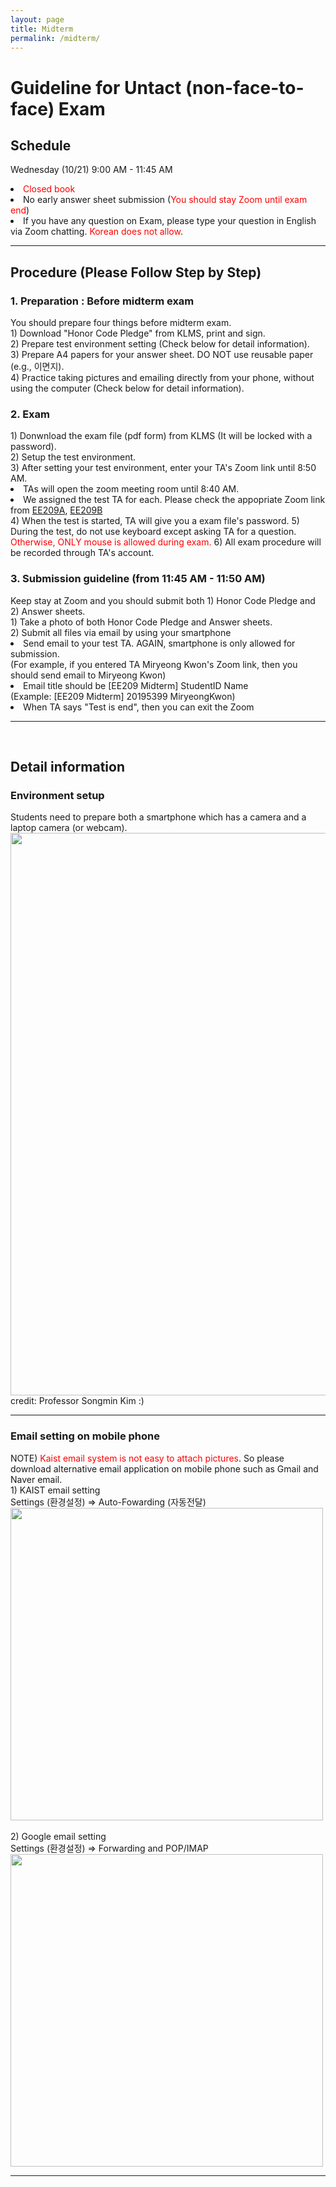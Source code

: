 ```yaml
---
layout: page
title: Midterm
permalink: /midterm/
---
```


<h1>Guideline for Untact (non-face-to-face) Exam</h1>
<h2 class="ui dividing header">Schedule</h2>
<p>Wednesday (10/21) 9:00 AM - 11:45 AM </p>
<li><font color="#FF0000">Closed book</font></li>
<li>No early answer sheet submission (<font color="#FF0000">You should stay Zoom until exam end</font>)</li>
<li>If you have any question on Exam, please type your question in English via Zoom chatting. <font color="#FF0000">Korean does not allow</font>.</li>
<hr>

<h2 class="ui dividing header">Procedure (Please Follow Step by Step)</h2>
<h3>1. Preparation : Before midterm exam</h3>
You should prepare four things before midterm exam.<br>
1) Download "Honor Code Pledge" from KLMS, print and sign.<br>
2) Prepare test environment setting (Check below for detail information).<br>
3) Prepare A4 papers for your answer sheet. DO NOT use reusable paper (e.g., 이면지).<br>
4) Practice taking pictures and emailing directly from your phone, without using the computer (Check below for detail information).
<br>

<h3>2. Exam</h3>
1) Donwnload the exam file (pdf form) from KLMS (It will be locked with a password). <br>
2) Setup the test environment. <br>
3) After setting your test environment, enter your TA's Zoom link until 8:50 AM. 
   <li>TAs will open the zoom meeting room until 8:40 AM.</li>
   <li>We assigned the test TA for each. Please check the appopriate Zoom link from <a href="https://docs.google.com/spreadsheets/d/188zLJHcK8_qC2N82E6ZH-GRXCtziiRR9F2XZ0F-Ce1s/edit?usp=sharing">EE209A</a>, <a href="https://docs.google.com/spreadsheets/d/1k5bjKfVW7-JoOXM2feHgoXcOYzUXDodpMrPbImDG3Yc/edit?usp=sharing">EE209B</a></li>
4) When the test is started, TA will give you a exam file's password. 
5) During the test, do not use keyboard except asking TA for a question. <font color="#FF0000">Otherwise, ONLY mouse is allowed during exam.</font>
6) All exam procedure will be recorded through TA's account.
<br>

<h3>3. Submission guideline (from 11:45 AM - 11:50 AM)</h3>
Keep stay at Zoom and you should submit both 1) Honor Code Pledge and 2) Answer sheets.<br>
1) Take a photo of both Honor Code Pledge and Answer sheets. <br>
2) Submit all files via email by using your smartphone
<li> Send email to your test TA. AGAIN, smartphone is only allowed for submission. <br>(For example, if you entered TA Miryeong Kwon's Zoom link, then you should send email to Miryeong Kwon)</li>
<li> Email title should be [EE209 Midterm] StudentID Name <br>
(Example: [EE209 Midterm] 20195399 MiryeongKwon)</li>
<li>When TA says "Test is end", then you can exit the Zoom</li>

<hr><br>

<h2 class="ui dividing header">Detail information</h2>
<h3>Environment setup</h3>
Students need to prepare both a smartphone which has a camera and a laptop camera (or webcam).<br>
<img src="../exam/setup_ver2.jpg" width=900><br>
credit: Professor Songmin Kim :)
<hr>
<h3>Email setting on mobile phone</h3>
NOTE) <font color="#FF0000">Kaist email system is not easy to attach pictures</font>.
So please download alternative email application on mobile phone such as Gmail and Naver email.<br>
1) KAIST email setting <br>
   Settings (환경설정) => Auto-Fowarding (자동전달) <br>
   <img src="../exam/email1.png" width=500><br>
   <br>
2) Google email setting <br>
   Settings (환경설정) => Forwarding and POP/IMAP <br>
   <img src="../exam/email2.png" width=500><br>

<hr>
<br>
<br>